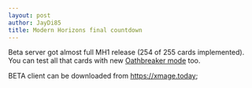 ```yaml
---
layout: post
author: JayDi85
title: Modern Horizons final countdown
---
```

Beta server got almost full MH1 release (254 of 255 cards implemented). You can test all that cards with new [Oathbreaker mode](https://weirdcards.org/oathbreaker) too.

BETA client can be downloaded from <a href="https://xmage.today">https://xmage.today</a>;